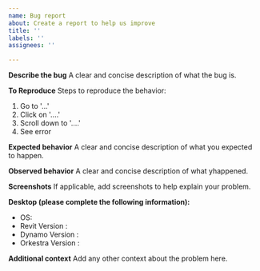 ```yaml
---
name: Bug report
about: Create a report to help us improve
title: ''
labels: ''
assignees: ''

---
```


**Describe the bug**
A clear and concise description of what the bug is.

**To Reproduce**
Steps to reproduce the behavior:
1. Go to '...'
2. Click on '....'
3. Scroll down to '....'
4. See error

**Expected behavior**
A clear and concise description of what you expected to happen.

**Observed behavior**
A clear and concise description of what yhappened.

**Screenshots**
If applicable, add screenshots to help explain your problem.

**Desktop (please complete the following information):**
 - OS: 
 - Revit Version : 
 - Dynamo Version : 
- Orkestra Version :


**Additional context**
Add any other context about the problem here.
